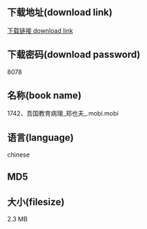 ## 下载地址(download link)
[下载链接 download link](https://tutu365.netlify.app/?s=1742%E3%80%81%E5%90%BE%E5%9B%BD%E6%95%99%E8%82%B2%E7%97%85%E7%90%86_%E9%83%91%E4%B9%9F%E5%A4%AB_.mobi)

## 下载密码(download password)
8078

## 名称(book name)
1742、吾国教育病理_郑也夫_.mobi.mobi

## 语言(language)
chinese

## MD5


## 大小(filesize)
2.3 MB
